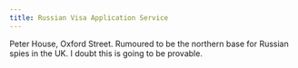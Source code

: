 ```yaml
---
title: Russian Visa Application Service
---
```


Peter House, Oxford Street. Rumoured to be the northern base for Russian spies in the UK. I doubt this is going to be provable.